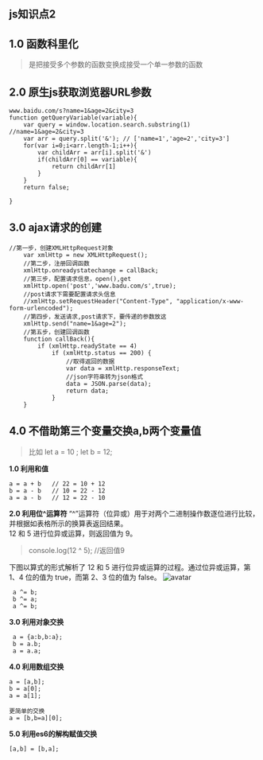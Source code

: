 ## js知识点2

## 1.0 函数科里化
>是把接受多个参数的函数变换成接受一个单一参数的函数

## 2.0 原生js获取浏览器URL参数
```
www.baidu.com/s?name=1&age=2&city=3
function getQueryVariable(variable){
    var query = window.location.search.substring(1) //name=1&age=2&city=3
    var arr = query.split('&'); // ['name=1','age=2','city=3']
    for(var i=0;i<arr.length-1;i++){
        var childArr = arr[i].split('&')
        if(childArr[0] == variable){
            return childArr[1]
        }
    }
    return false;

} 
```

## 3.0 ajax请求的创建
```
//第一步，创建XMLHttpRequest对象
    var xmlHttp = new XMLHttpRequest();
    //第二步，注册回调函数
    xmlHttp.onreadystatechange = callBack;
    //第三步，配置请求信息，open(),get
    xmlHttp.open('post','www.badu.com/s',true);
    //post请求下需要配置请求头信息
    //xmlHttp.setRequestHeader("Content-Type", "application/x-www-form-urlencoded");
    //第四步，发送请求,post请求下，要传递的参数放这
    xmlHttp.send("name=1&age=2");
    //第五步，创建回调函数
    function callBack(){
        if (xmlHttp.readyState == 4)
            if (xmlHttp.status == 200) {
                //取得返回的数据
                var data = xmlHttp.responseText;
                //json字符串转为json格式
                data = JSON.parse(data);
                return data;
            }
    } 
```

## 4.0 不借助第三个变量交换a,b两个变量值
> 比如 let a = 10 ; let b = 12;

**1.0 利用和值**
```
a = a + b   // 22 = 10 + 12
b = a - b   // 10 = 22 - 12
a = a - b   // 12 = 22 - 10
``` 
**2.0 利用位^运算符**
“^”运算符（位异或）用于对两个二进制操作数逐位进行比较，并根据如表格所示的换算表返回结果。
<br>
12 和 5 进行位异或运算，则返回值为 9。
>console.log(12 ^ 5);  //返回值9

下图以算式的形式解析了 12 和 5 进行位异或运算的过程。通过位异或运算，第 1、4 位的值为 true，而第 2、3 位的值为 false。
![avatar](/images/js/js-^.png)
```
 a ^= b;
 b ^= a;
 a ^= b;
```
**3.0 利用对象交换**
```
 a = {a:b,b:a};
 b = a.b;
 a = a.a;
```

**4.0 利用数组交换**
```
a = [a,b];
b = a[0];
a = a[1];

更简单的交换
a = [b,b=a][0];
```
**5.0 利用es6的解构赋值交换**
```
[a,b] = [b,a]; 
```

